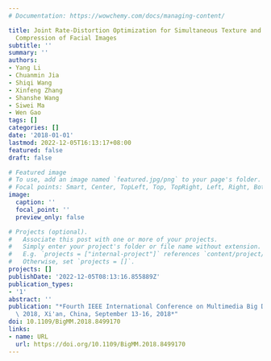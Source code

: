 ```yaml
---
# Documentation: https://wowchemy.com/docs/managing-content/

title: Joint Rate-Distortion Optimization for Simultaneous Texture and Deep Feature
  Compression of Facial Images
subtitle: ''
summary: ''
authors:
- Yang Li
- Chuanmin Jia
- Shiqi Wang
- Xinfeng Zhang
- Shanshe Wang
- Siwei Ma
- Wen Gao
tags: []
categories: []
date: '2018-01-01'
lastmod: 2022-12-05T16:13:17+08:00
featured: false
draft: false

# Featured image
# To use, add an image named `featured.jpg/png` to your page's folder.
# Focal points: Smart, Center, TopLeft, Top, TopRight, Left, Right, BottomLeft, Bottom, BottomRight.
image:
  caption: ''
  focal_point: ''
  preview_only: false

# Projects (optional).
#   Associate this post with one or more of your projects.
#   Simply enter your project's folder or file name without extension.
#   E.g. `projects = ["internal-project"]` references `content/project/deep-learning/index.md`.
#   Otherwise, set `projects = []`.
projects: []
publishDate: '2022-12-05T08:13:16.855889Z'
publication_types:
- '1'
abstract: ''
publication: "*Fourth IEEE International Conference on Multimedia Big Data, BigMM\
  \ 2018, Xi'an, China, September 13-16, 2018*"
doi: 10.1109/BigMM.2018.8499170
links:
- name: URL
  url: https://doi.org/10.1109/BigMM.2018.8499170
---
```

